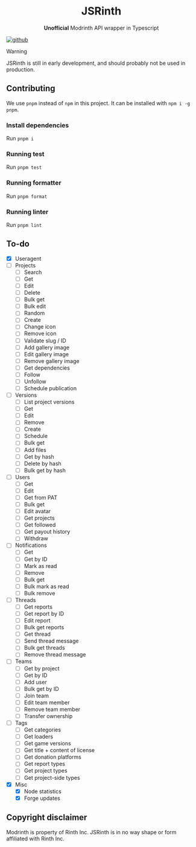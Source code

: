 <h1 align="center"> JSRinth </h1>
<p align="center"><strong>Unofficial</strong> Modrinth API wrapper in Typescript</p>

[![github](https://cdn.jsdelivr.net/npm/@intergrav/devins-badges@3/assets/cozy/available/github_vector.svg)](https://github.com/Erb3/jsrinth)

> [!WARNING]
> JSRinth is still in early development, and should probably not be used in production.

## Contributing

We use `pnpm` instead of `npm` in this project. It can be installed with `npm i -g pnpm`.

### Install dependencies

Run `pnpm i`

### Running test

Run `pnpm test`

### Running formatter

Run `pnpm format`

### Running linter

Run `pnpm lint`

## To-do

- [x] Useragent
- [ ] Projects
  - [ ] Search
  - [ ] Get
  - [ ] Edit
  - [ ] Delete
  - [ ] Bulk get
  - [ ] Bulk edit
  - [ ] Random
  - [ ] Create
  - [ ] Change icon
  - [ ] Remove icon
  - [ ] Validate slug / ID
  - [ ] Add gallery image
  - [ ] Edit gallery image
  - [ ] Remove gallery image
  - [ ] Get dependencies
  - [ ] Follow
  - [ ] Unfollow
  - [ ] Schedule publication
- [ ] Versions
  - [ ] List project versions
  - [ ] Get
  - [ ] Edit
  - [ ] Remove
  - [ ] Create
  - [ ] Schedule
  - [ ] Bulk get
  - [ ] Add files
  - [ ] Get by hash
  - [ ] Delete by hash
  - [ ] Bulk get by hash
- [ ] Users
  - [ ] Get
  - [ ] Edit
  - [ ] Get from PAT
  - [ ] Bulk get
  - [ ] Edit avatar
  - [ ] Get projects
  - [ ] Get followed
  - [ ] Get payout history
  - [ ] Withdraw
- [ ] Notifications
  - [ ] Get
  - [ ] Get by ID
  - [ ] Mark as read
  - [ ] Remove
  - [ ] Bulk get
  - [ ] Bulk mark as read
  - [ ] Bulk remove
- [ ] Threads
  - [ ] Get reports
  - [ ] Get report by ID
  - [ ] Edit report
  - [ ] Bulk get reports
  - [ ] Get thread
  - [ ] Send thread message
  - [ ] Bulk get threads
  - [ ] Remove thread message
- [ ] Teams
  - [ ] Get by project
  - [ ] Get by ID
  - [ ] Add user
  - [ ] Bulk get by ID
  - [ ] Join team
  - [ ] Edit team member
  - [ ] Remove team member
  - [ ] Transfer ownership
- [ ] Tags
  - [ ] Get categories
  - [ ] Get loaders
  - [ ] Get game versions
  - [ ] Get title + content of license
  - [ ] Get donation platforms
  - [ ] Get report types
  - [ ] Get project types
  - [ ] Get project-side types
- [x] Misc
  - [x] Node statistics
  - [x] Forge updates

## Copyright disclaimer

Modrinth is property of Rinth Inc. JSRinth is in no way shape or form affiliated with Rinth Inc.
